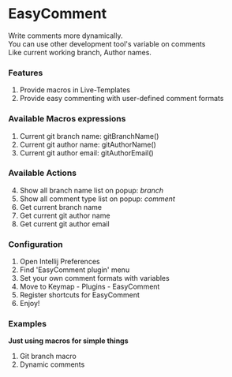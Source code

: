 # EasyComment  
Write comments more dynamically.  
You can use other development tool's variable on comments     
Like current working branch, Author names.

### Features 
1. Provide macros in Live-Templates 
2. Provide easy commenting with user-defined comment formats  


### Available Macros expressions
1. Current git branch name: gitBranchName()
2. Current git author name: gitAuthorName()
3. Current git author email: gitAuthorEmail()  


### Available Actions  
4. Show all branch name list on popup: $branch$
4. Show all comment type list on popup: $comment$
4. Get current branch name 
4. Get current git author name  
4. Get current git author email  

  


### Configuration 
1. Open Intellij Preferences
2. Find 'EasyComment plugin' menu
3. Set your own comment formats with variables
4. Move to Keymap - Plugins - EasyComment 
5. Register shortcuts for EasyComment
6. Enjoy!


### Examples  

**Just using macros for simple things**  
1. Git branch macro  
2. Dynamic comments

